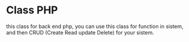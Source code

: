Class PHP
======================

this class for back end php, you can use this class for function in sistem, and then CRUD (Create Read update Delete) for your sistem.
